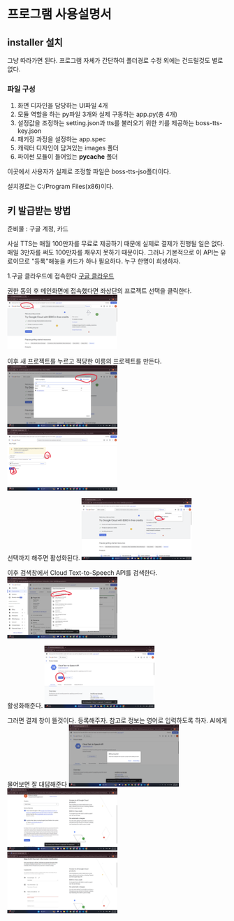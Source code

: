 프로그램 사용설명서
==================
## installer 설치
그냥 따라가면 된다. 프로그램 자체가 간단하여 폴더경로 수정 외에는 건드릴것도 별로 없다.

### 파일 구성
1. 화면 디자인을 담당하는 UI파일 4개
2. 모듈 역할을 하는 py파일 3개와 실제 구동하는 app.py(총 4개)
3. 설정값을 조정하는 setting.json과 tts를 불러오기 위한 키를 제공하는 boss-tts-key.json
4. 패키징 과정을 설정하는 app.spec
5. 캐릭터 디자인이 담겨있는 images 폴더
6. 파이썬 모듈이 들어있는 __pycache__ 폴더

이곳에서 사용자가 실제로 조정할 파일은 boss-tts-jso폴더이다.

설치경로는 C:/Program Files(x86)이다. 

## 키 발급받는 방법
준비물 : 구글 계정, 카드

사실 TTS는 매월 100만자를 무료로 제공하기 때문에 실제로 결제가 진행될 일은 없다. 매일 3만자를 써도 100만자를 채우지 못하기 때문이다. 그러나 기본적으로 이 API는 유료이므로 "등록"해놓을 카드가 하나 필요하다. 누구 한명이 희생하자.

1.구글 클라우드에 접속한다
[구글 클라우드](https://console.cloud.google.com)

권한 동의 후 메인화면에 접속했다면 좌상단의 프로젝트 선택을 클릭한다.
<img src="../사진/스크린샷(212).png" width="50%" height="50%" alt="RubberDuck"></img>

이후 새 프로젝트를 누르고 적당한 이름의 프로젝트를 만든다. 
<img src="../사진/스크린샷(213).png" width="50%" height="50%" alt="RubberDuck"></img>
<img src="../사진/스크린샷(214).png" width="50%" height="50%" alt="RubberDuck"></img>

선택까지 해주면 활성화된다.
<img src="../사진/스크린샷(215).png" width="50%" height="50%" alt="RubberDuck"></img>

이후 검색창에서 
Cloud Text-to-Speech API를 검색한다.
<img src="../사진/스크린샷(216).png" width="50%" height="50%" alt="RubberDuck"></img>

활성화해준다.
<img src="../사진/스크린샷(217).png" width="50%" height="50%" alt="RubberDuck"></img>

그러면 결제 창이 뜰것이다. 등록해주자. 참고로 정보는 영어로 입력하도록 하자. AI에게 물어보면 잘 대답해준다
<img src="../사진/스크린샷(218).png" width="50%" height="50%" alt="RubberDuck"></img>
<img src="../사진/스크린샷(220).png" width="50%" height="50%" alt="RubberDuck"></img>
<img src="../사진/스크린샷(221).png" width="50%" height="50%" alt="RubberDuck"></img>
